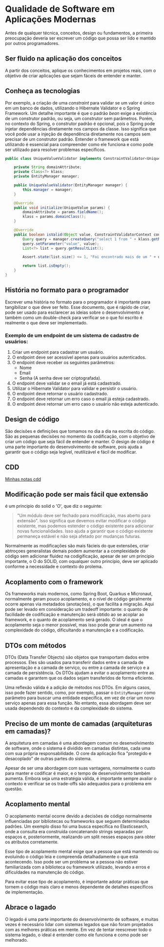 # Qualidade de Software em Aplicações Modernas

Antes de qualquer técnica, conceitos, design ou fundamentos, a primeira preocupação deveria ser escrever um código que possa ser lido e mantido por outros programadores.

## Ser fluido na aplicação dos conceitos

A partir dos conceitos, aplique os conhecimentos em projetos reais, com o objetivo de criar aplicações que sejam fáceis de entender e manter.

## Conheça as tecnologias

Por exemplo, a criação de uma *constraint* para validar se um valor é único em um banco de dados, utilizando o Hibernate Validator e o Spring Framework. Um detalhe importante é que o padrão *bean* exige a existência de um construtor padrão, ou seja, um construtor sem parâmetros. Porém, no contexto do Spring, o construtor padrão é opcional, pois o Spring pode injetar dependências diretamente nos campos da classe. Isso significa que você pode usar a injeção de dependência diretamente nos campos sem precisar de um construtor padrão. Entender o framework que está utilizando é essencial para compreender como ele funciona e como pode ser utilizado para resolver problemas específicos.

```java
public class UniqueValueValidator implements ConstraintValidator<UniqueValue, Object> {

    private String domainAttribute;
    private Class<?> klass;
    private EntityManager manager;

    public UniqueValueValidator(EntityManager manager) {
        this.manager = manager;
    }

    @Override
    public void initialize(UniqueValue params) {
        domainAttribute = params.fieldName();
        klass = params.domainClass();
    }

    @Override
    public boolean isValid(Object value, ConstraintValidatorContext context) {
        Query query = manager.createQuery("select 1 from " + klass.getName() + " where " + domainAttribute + " = :value");
        query.setParameter("value", value);
        List<?> list = query.getResultList();

        Assert.state(list.size() <= 1, "Foi encontrado mais de um " + domainAttribute + " com o valor " + value);

        return list.isEmpty();
    }
}
```

## História no formato para o programador

Escrever uma história no formato para o programador é importante para tangibilizar o que deve ser feito. Esse documento, que é rápido de criar, pode ser usado para esclarecer as ideias sobre o desenvolvimento e também como um double-check para verificar se o que foi escrito é realmente o que deve ser implementado.

### Exemplo de um endpoint de um sistema de cadastro de usuários:

1. Criar um endpoint para cadastrar um usuário.
2. O endpoint deve ser acessível apenas para usuários autenticados.
3. O endpoint deve receber os seguintes parâmetros:
   - Nome
   - Email
   - Senha (A senha deve ser criptografada).
4. O endpoint deve validar se o email já está cadastrado.
5. Utilizar o Hibernate Validator para validar e persistir o usuário.
6. O endpoint deve retornar o usuário cadastrado.
7. O endpoint deve retornar um erro caso o email já esteja cadastrado.
8. O endpoint deve retornar um erro caso o usuário não esteja autenticado.

## Design de código

São decisões e definições que tomamos no dia a dia na escrita do código. São as pequenas decisões no momento da codificação, com o objetivo de criar um código que seja fácil de entender e manter. O design de código é uma parte importante do desenvolvimento de software, pois ajuda a garantir que o código seja legível, reutilizável e fácil de modificar.


## CDD

[Minhas notas cdd](./cdd.md)




## Modificação pode ser mais fácil que extensão

é um principio do solid o 'O', que diz o seguinte:
> "Um módulo deve ser fechado para modificação, mas aberto para extensão". Isso significa que devemos evitar modificar o código existente, mas podemos estender o código existente para adicionar novas funcionalidades. Isso ajuda a garantir que o código existente permaneça estável e não seja afetado por mudanças futuras.
>

Normalmente as modificações são mais fácieis do que extensões, criar abtroçoes generalistas demais podem aumentar a a complexidade do código sem adicionar fluidez na codigificação, apesar de ser um principio importante, o O do SOLID, com oqualquer outro princípio, deve ser aplicado conforme a necessidade e contexto do prolema.

## Acoplamento com o framework

Os frameworks mais modernos, como Spring Boot, Quarkus e Micronaut, normalmente geram pouco acoplamento, e o nível de código geralmente ocorre apenas via metadados (anotações), o que facilita a migração. Aqui pode ser levado em consideração um tradeoff importante: o quanto de facilidade de codificação e manutenção será obtido ao se acoplar ao framework, e o quanto de acoplamento será gerado. O ideal é que o acoplamento seja o menor possível, mas isso pode gerar um aumento na complexidade do código, dificultando a manutenção e a codificação.

## DTOs com métodos

DTOs (Data Transfer Objects) são objetos que transportam dados entre processos. Eles são usados para transferir dados entre a camada de apresentação e a camada de serviço, ou entre a camada de serviço e a camada de persistência. Os DTOs ajudam a evitar o acoplamento entre as camadas e garantem que os dados sejam transferidos de forma eficiente.

Uma reflexão válida é a adição de métodos nos DTOs. Em alguns casos, isso pode fazer sentido, como, por exemplo, passar o `EntityManager` como parâmetro para buscar uma entidade específica, em vez de criar um novo serviço apenas para essa função. No entanto, essa abordagem deve ser usada dependendo do contexto e da complexidade do sistema.


## Preciso de um monte de camadas (arquiteturas em camadas)?

A arquitetura em camadas é uma abordagem comum no desenvolvimento de software, onde o sistema é dividido em camadas distintas, cada uma com sua própria responsabilidade. O core da aplicação fica "protegido e desacoplado" de outras partes do sistema.

Apesar de ser uma abordagem com suas vantagens, normalmente o custo para manter e codificar é maior, e o tempo de desenvolvimento também aumenta. Embora seja uma estratégia válida, é importante sempre avaliar o contexto e verificar se os trade-offs são adequados para o problema em questão.

## Acoplamento mental

O acoplamento mental ocorre devido a decisões de código normalmente influenciadas por bibliotecas ou frameworks que seguem determinados padrões. Um exemplo disso foi uma busca específica no Elasticsearch, onde a consulta era construída concatenando strings separadas por espaços e, posteriormente, realizando um split nesses espaços para obter os atributos corretamente.

Esse tipo de acoplamento mental exige que a pessoa que está mantendo ou evoluindo o código leia e compreenda detalhadamente o que está acontecendo. Isso pode ser um problema se a pessoa não estiver familiarizada com a biblioteca ou framework utilizado, levando a erros e dificuldades na manutenção do código.

Para evitar esse tipo de acoplamento, é importante adotar práticas que tornem o código mais claro e menos dependente de detalhes específicos de implementação.

## Abrace o lagado

O legado é uma parte importante do desenvolvimento de software, e muitas vezes é necessário lidar com sistemas legados que não foram projetados com as melhores práticas em mente. Em vez de tentar reescrever todo o sistema legado, o ideal é entender como ele funciona e como pode ser melhorado.

